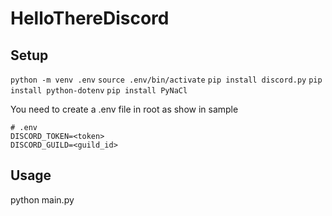 # HelloThereDiscord

## Setup

``` python -m venv .env ```
``` source .env/bin/activate ```
``` pip install discord.py ```
``` pip install python-dotenv ```
``` pip install PyNaCl ```

You need to create a .env file in root as show in sample
```
# .env
DISCORD_TOKEN=<token>
DISCORD_GUILD=<guild_id>
```

## Usage

python main.py
